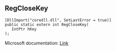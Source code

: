 ## RegCloseKey

```
[DllImport("coredll.dll", SetLastError = true)]
public static extern int RegCloseKey(
   IntPtr hKey
);
```

Microsoft documentation: [Link](https://docs.microsoft.com/en-us/windows/win32/api/winreg/nf-winreg-regclosekey)
